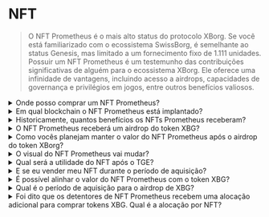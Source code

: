 # NFT

> O NFT Prometheus é o mais alto status do protocolo XBorg. Se você está familiarizado com o ecossistema SwissBorg, é semelhante ao status Genesis, mas limitado a um fornecimento fixo de 1.111 unidades. Possuir um NFT Prometheus é um testemunho das contribuições significativas de alguém para o ecossistema XBorg. Ele oferece uma infinidade de vantagens, incluindo acesso a airdrops, capacidades de governança e privilégios em jogos, entre outros benefícios valiosos.

<details>

<summary>Onde posso comprar um NFT Prometheus?</summary>

No Opensea ou em mercados semelhantes: \
[https://opensea.io/collection/xborg-prometheus](https://opensea.io/collection/xborg-prometheus)

</details>

<details>

<summary>Em qual blockchain o NFT Prometheus está implantado?</summary>

Ethereum.

</details>

<details>

<summary>Historicamente, quantos benefícios os NFTs Prometheus receberam?</summary>

Considerando o preço de criação de $400, estima-se que os proprietários de tokens não fungíveis Prometheus tenham recebido aproximadamente $220 em benefícios. Isso representa uma porcentagem significativa, cerca de 50%, do valor inicial de criação. Notavelmente, isso pode ser atribuído principalmente ao airdrop do Lens handle, que conferiu um valor considerável aos detentores de NFTs Prometheus.

</details>

<details>

<summary>O NFT Prometheus receberá um airdrop do token XBG?</summary>

Entre 0,5% e 2% do fornecimento de tokens XBG será airdropado para os detentores de Prometheus.

</details>

<details>

<summary>Como vocês planejam manter o valor do NFT Prometheus após o airdrop do token XBorg?</summary>

Acreditamos que as utilidades e o crescimento do ecossistema superarão a pressão de venda daqueles que estão apenas aqui para obter o airdrop. Se esse impacto negativo se tornar excessivamente oneroso, a DAO tem a opção de recomprar tokens não fungíveis (NFTs) de seu tesouro.

</details>

<details>

<summary>O visual do NFT Prometheus vai mudar?</summary>

Sim, o NFT será revelado ainda este ano.

</details>

<details>

<summary>Qual será a utilidade do NFT após o TGE?</summary>

#### **Oportunidades de GameFi**&#x20;

* Acesso antecipado, vagas em whitelist e oportunidades de sorteio de NFTs dos principais projetos de GameFi.

#### **Acesso prioritário**&#x20;

* Acesso antecipado a todos os produtos e aplicativos da XBorg.

#### Oportunidades de investimento na XBorg&#x20;

* Receba um airdrop de tokens XBG, tokens de parceiros e NFTs, e acesse a rodada de investimento inicial da XBorg com uma avaliação com desconto.

#### XBorg premium

* Tenha acesso vitalício sem taxas a todos os produtos, redes e aplicativos da XBorg.

#### Status do protocolo

* O NFT Prometheus representa o mais alto status do ecossistema XBorg e recebe os maiores benefícios.

</details>

<details>

<summary>E se eu vender meu NFT durante o período de aquisição?</summary>

Se um investidor vender o NFT durante o período de aquisição, as recompensas não reclamadas serão anuladas. No entanto, a governança do Prometheus pode decidir de outra forma.

</details>

<details>

<summary>É possível alinhar o valor do NFT Prometheus com o token XBG?</summary>

É possível alinhar o valor do NFT e do token XBG. O NFT Prometheus é um ativo muito escasso, com apenas 1.111 em circulação. O rendimento de staking do token XBG será determinado pelo nível XP de um usuário e pelo status do usuário no aplicativo. Como tal, os detentores de Prometheus desfrutarão de um rendimento de staking mais alto. Não há diluição de valor em relação ao patrimônio líquido, pois nenhum patrimônio líquido será vendido. Todo o valor da XBorg é direcionado para a DAO e, portanto, para o token XBG.

</details>

<details>

<summary>Qual é o período de aquisição para o airdrop de XBG?</summary>

O período de aquisição é de 12 meses, adquirido linearmente.

</details>

<details>

<summary>Foi dito que os detentores de NFT Prometheus recebem uma alocação adicional para comprar tokens XBG. Qual é a alocação por NFT?</summary>

A alocação privada para a comunidade Prometheus não tem limite, o que significa que as alocações são garantidas para os detentores de Prometheus. Tínhamos como objetivo arrecadar cerca de $500.000 dos detentores de NFT e arrecadamos $1.000.000 no total.

</details>